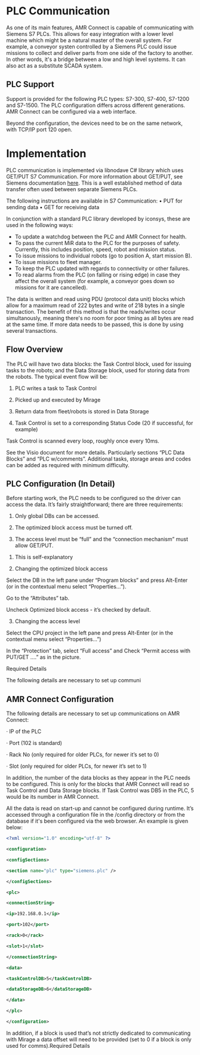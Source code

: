 # PLC Communication

As one of its main features, AMR Connect is capable of communicating with Siemens S7 PLCs. This allows for easy integration with a lower level machine which might be a natural master of the overall system. For example, a conveyor systen controlled by a Siemens PLC could issue missions to collect and deliver parts from one side of the factory to another. In other words, it's a bridge between a low and high level systems. It can also act as a substitute SCADA system.

## PLC Support

Support is provided for the following PLC types: S7-300, S7-400, S7-1200 and S7-1500. The PLC configuration differs across different generations. AMR Connect can be configured via a web interface.

Beyond the configuration, the devices need to be on the same network, with TCP/IP port 120 open.

# Implementation

PLC communication is implemented via libnodave C# library which uses GET/PUT S7 Communication. For more information about GET/PUT, see Siemens documentation [here](https://cache.industry.siemens.com/dl/files/115/82212115/att_108330/v2/82212115_s7_communication_s7-1500_en.pdf). This is a well established method of data transfer often used between separate Siemens PLCs. 

The following instructions are available in S7 Communication:
• PUT for sending data
• GET for receiving data

In conjunction with a standard PLC library developed by iconsys, these are used in the following ways:
- To update a watchdog between the PLC and AMR Connect for health.
- To pass the current MiR data to the PLC for the purposes of safety. Currently, this includes position, speed, robot and mission status.
- To issue missions to individual robots (go to position A, start mission B).
- To issue missions to fleet manager.
- To keep the PLC updated with regards to connectivity or other failures.
- To read alarms from the PLC (on falling or rising edge) in case they affect the overall system (for example, a conveyor goes down so missions for it are cancelled). 

The data is written and read using PDU (protocol data unit) blocks which allow for a maximum read of 222 bytes and write of 218 bytes in a single transaction. The benefit of this method is that the reads/writes occur simultanously, meaning there's no room for poor timing as all bytes are read at the same time. If more data needs to be passed, this is done by using several transactions.

## Flow Overview

The PLC will have two data blocks: the Task Control block, used for issuing tasks to the robots; and the Data Storage block, used for storing data from the robots. The typical event flow will be:

1. PLC writes a task to Task Control

2. Picked up and executed by Mirage

3. Return data from fleet/robots is stored in Data Storage

4. Task Control is set to a corresponding Status Code (20 if successful, for example)

Task Control is scanned every loop, roughly once every 10ms.

See the Visio document for more details. Particularly sections “PLC Data Blocks” and “PLC w/comments”. Additional tasks, storage areas and codes can be added as required with minimum difficulty.

## PLC Configuration (In Detail)

Before starting work, the PLC needs to be configured so the driver can access the data. It’s fairly straightforward; there are three requirements:

1. Only global DBs can be accessed.

2. The optimized block access must be turned off.

3. The access level must be “full” and the “connection mechanism” must allow GET/PUT.

1) This is self-explanatory

2) Changing the optimized block access

Select the DB in the left pane under “Program blocks” and press Alt-Enter (or in the contextual menu select “Properties…”).

Go to the “Attributes” tab.

Uncheck Optimized block access - it’s checked by default.

3) Changing the access level

Select the CPU project in the left pane and press Alt-Enter (or in the contextual menu select “Properties…”)

In the “Protection” tab, select “Full access” and Check “Permit access with PUT/GET ….” as in the picture.

Required Details

The following details are necessary to set up communi

## AMR Connect Configuration

The following details are necessary to set up communications on AMR Connect:

· IP of the PLC

· Port (102 is standard)

· Rack No (only required for older PLCs, for newer it’s set to 0)

· Slot (only required for older PLCs, for newer it’s set to 1)

In addition, the number of the data blocks as they appear in the PLC needs to be configured. This is only for the blocks that AMR Connect will read so Task Control and Data Storage blocks. If Task Control was DB5 in the PLC, 5 would be its number in AMR Connect.

All the data is read on start-up and cannot be configured during runtime. It’s accessed through a configuration file in the /config directory or from the database if it's been configured via the web browser. An example is given below:
```xml
<?xml version="1.0" encoding="utf-8" ?>

<configuration>

<configSections>

<section name="plc" type="siemens.plc" />

</configSections>

<plc>

<connectionString>

<ip>192.168.0.1</ip>

<port>102</port>

<rack>0</rack>

<slot>1</slot>

</connectionString>

<data>

<taskControlDB>5</taskControlDB>

<dataStorageDB>6</dataStorageDB>

</data>

</plc>

</configuration>
```

In addition, if a block is used that’s not strictly dedicated to communicating with Mirage a data offset will need to be provided (set to 0 if a block is only used for comms).Required Details
